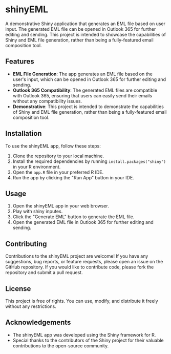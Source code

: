 # shinyEML

A demonstrative Shiny application that generates an EML file based on user input. The generated EML file can be opened in Outlook 365 for further editing and sending. This project is intended to showcase the capabilities of Shiny and EML file generation, rather than being a fully-featured email composition tool.

## Features

- **EML File Generation**: The app generates an EML file based on the user's input, which can be opened in Outlook 365 for further editing and sending.
- **Outlook 365 Compatibility**: The generated EML files are compatible with Outlook 365, ensuring that users can easily send their emails without any compatibility issues.
- **Demonstrative**: This project is intended to demonstrate the capabilities of Shiny and EML file generation, rather than being a fully-featured email composition tool.

## Installation

To use the shinyEML app, follow these steps:

1. Clone the repository to your local machine.
2. Install the required dependencies by running `install.packages("shiny")` in your R environment.
3. Open the `app.R` file in your preferred R IDE.
4. Run the app by clicking the "Run App" button in your IDE.

## Usage

1. Open the shinyEML app in your web browser.
2. Play with shiny inputes.
3. Click the "Generate EML" button to generate the EML file.
4. Open the generated EML file in Outlook 365 for further editing and sending.

## Contributing

Contributions to the shinyEML project are welcome! If you have any suggestions, bug reports, or feature requests, please open an issue on the GitHub repository. If you would like to contribute code, please fork the repository and submit a pull request.

## License

This project is free of rights. You can use, modify, and distribute it freely without any restrictions.

## Acknowledgements

- The shinyEML app was developed using the Shiny framework for R.
- Special thanks to the contributors of the Shiny project for their valuable contributions to the open-source community.
